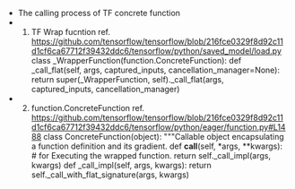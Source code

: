 * The calling process of TF concrete function
* 1. TF Wrap fucntion
ref. https://github.com/tensorflow/tensorflow/blob/216fce0329f8d92c11d1cf6ca67712f39432ddc6/tensorflow/python/saved_model/load.py
class _WrapperFunction(function.ConcreteFunction):
	def _call_flat(self, args, captured_inputs, cancellation_manager=None):
		return super(_WrapperFunction, self)._call_flat(args, captured_inputs,
                                                    cancellation_manager)
* 2. function.ConcreteFunction
ref. https://github.com/tensorflow/tensorflow/blob/216fce0329f8d92c11d1cf6ca67712f39432ddc6/tensorflow/python/eager/function.py#L1488
class ConcreteFunction(object):
  """Callable object encapsulating a function definition and its gradient.
	def __call__(self, *args, **kwargs):  # for Executing the wrapped function.
      		return self._call_impl(args, kwargs)
  	def _call_impl(self, args, kwargs):
      		return self._call_with_flat_signature(args, kwargs)
